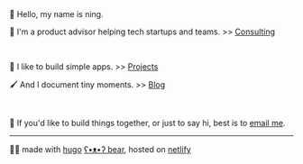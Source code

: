 &nbsp;

👋 Hello, my name is ning.

🎯 I'm a product advisor helping tech startups and teams. >> [Consulting][consulting-url]

&nbsp;


🤖 I like to build simple apps. >> [Projects][projects-url]

🖌 And I document tiny moments. >> [Blog][blog-url]


&nbsp;


💬 If you'd like to build things together, or just to say hi, best is to [email me](mailto:hello@ningxxu.com).

---

🐻‍❄️ made with [hugo][hugo-url] [ʕ•ᴥ•ʔ bear][hugo-bear-url], hosted on [netlify][netlify-url]


[consulting-url]: /consulting/
[projects-url]: /projects/
[blog-url]: /blog/
[linkedin-url]: https://www.linkedin.com/in/ningxxu/
[hugo-url]: https://gohugo.io/
[hugo-bear-url]: https://github.com/janraasch/hugo-bearblog/
[netlify-url]: https://www.netlify.com/